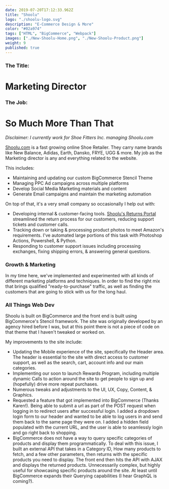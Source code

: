 ```yaml
---
date: 2019-07-20T17:12:33.962Z
title: "Shoolu" 
logo: "./shoolu-logo.svg"
description: "E-Commerce Design & More"
color: "#02a974"
tags: ["HTML", "BigCommerce", "Webpack"]
images: ["./New-Shoolu-Home.png", "./New-Shoolu-Product.png"]
weight: 9
published: true
---
```

### The Title:
# Marketing Director

### The Job:
# So Much More Than That

_Disclaimer: I currently work for Shoe Fitters Inc. managing Shoolu.com_

[Shoolu.com](https://shoolu.com) is a fast growing online Shoe Retailer. They carry name brands like New Balance, Adidas, Earth, Dansko, FRYE, UGG & more. My job as the Marketing director is any and everything related to the website. 

This includes: 

* Maintaining and updating our custom BigCommerce Stencil Theme
* Managing PPC Ad campaigns across multiple platforms
* Develop Social Media Marketing materials and content
* Generate Email campaigns and maintain the marketing automation


On top of that, it's a very small company so occasionally I help out with: 

* Developing internal & customer-facing tools. <a href="https://returns.shoolu.com" target="_blank" rel="noopener">Shoolu's Returns Portal</a> streamlined the return process for our customers, reducing support tickets and customer calls. 
* Tracking down or taking & processing product photos to meet Amazon's requirements. I've automated large portions of this task with Photoshop Actions, Powershell, & Python.
* Responding to customer support issues including processing exchanges, fixing shipping errors, & answering general questions. 

### Growth & Marketing

In my time here, we've implemented and experimented with all kinds of different marketing platforms and techniques. In order to find the right mix that brings qualified "ready-to-purchase" traffic, as well as finding the customers that are going to stick with us for the long haul. 

### All Things Web Dev

Shoolu is built on BigCommerce and the front end is built using BigCommerce's Stencil framework. The site was originally developed by an agency hired before I was, but at this point there is not a piece of code on that theme that I haven't tweaked or worked on. 

My improvements to the site include: 

* Updating the Mobile experience of the site, specifically the Header area. The header is essential to the site with direct access to customer support, as well as the search, cart, account info and our main categories. 
* Implementing our soon to launch Rewards Program, including multiple dynamic Calls to action around the site to get people to sign up and (hopefully) drive more repeat purchases. 
* Numerous tweaks and adjustments to the UI, UX, Copy, Content, & Graphics.
* Requested a feature that got implemented into BigCommerce (Thanks Karen!). Being able to submit a url as part of the POST request when logging in to redirect users after successful login. I added a dropdown login form to our header and wanted to be able to log users in and send them back to the same page they were on. I added a hidden field populated with the current URL, and the user is able to seamlessly login and go right back to shopping.
* BigCommerce does not have a way to query specific categories of products and display them programmatically. To deal with this issue, I built an external API that takes in a Category ID, How many products to fetch, and a few other parameters, then returns with the specific products you need to display. The front end then hits the API with AJAX and displays the returned products. Unnecessarily complex, but highly useful for showcasing specific products around the site. At least until BigCommerce expands their Querying capabilities (I hear GraphQL is coming?).